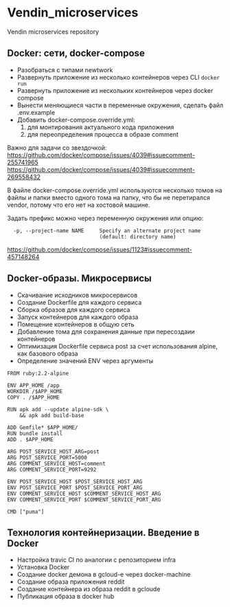 # Vendin_microservices
Vendin microservices repository

## Docker: сети, docker-compose

- Разобраться с типами newtwork
- Развернуть приложение из несколько контейнеров через CLI `docker run`
- Развернуть приложение из нескольких контейнеров через docker compose
- Вынести меняющиеся части в переменные окружения, сделать файл .env.example
- Добавить docker-compose.override.yml:
  1. для монтирования актуального кода приложения
  2. для переопределения процесса в образе comment

Важно для задачи со звездочкой:
https://github.com/docker/compose/issues/4039#issuecomment-255741965
https://github.com/docker/compose/issues/4039#issuecomment-269558432

В файле docker-compose.override.yml используются несколько томов на файлы и папки вместо одного тома на папку, что бы не перетирался vendor, потому что его нет на хостовой машине.

Задать префикс можно через переменную окружения или опцию:

```
  -p, --project-name NAME     Specify an alternate project name
                              (default: directory name)
```

https://github.com/docker/compose/issues/1123#issuecomment-457148264

## Docker-образы. Микросервисы

- Скачивание исходников микросервисов
- Создание Dockerfile для каждого сервиса
- Сборка образов для каждого сервиса
- Запуск контейнеров для каждого образа
- Помещение контейнеров в общую сеть
- Добавление тома для сохранения данные при пересоздаии контейнеров
- Оптимизация Dockerfile сервиса post за счет использования alpine, как базового образа
- Определение значений ENV через аргументы

```
FROM ruby:2.2-alpine

ENV APP_HOME /app
WORKDIR /$APP_HOME
COPY . /$APP_HOME

RUN apk add --update alpine-sdk \
    && apk add build-base

ADD Gemfile* $APP_HOME/
RUN bundle install
ADD . $APP_HOME

ARG POST_SERVICE_HOST_ARG=post
ARG POST_SERVICE_PORT=5000
ARG COMMENT_SERVICE_HOST=comment
ARG COMMENT_SERVICE_PORT=9292

ENV POST_SERVICE_HOST $POST_SERVICE_HOST_ARG
ENV POST_SERVICE_PORT $POST_SERVICE_PORT_ARG
ENV COMMENT_SERVICE_HOST $COMMENT_SERVICE_HOST_ARG
ENV COMMENT_SERVICE_PORT $COMMENT_SERVICE_PORT_ARG

CMD ["puma"]

```

## Технология контейнеризации. Введение в Docker

- Настройка travic CI по аналогии с репозиторием infra
- Установка Docker
- Создание docker демона в gcloud-e через docker-machine
- Создание образа приложения reddit
- Создание контейнера из образа reddit в gcloude
- Публикация образа в docker hub

